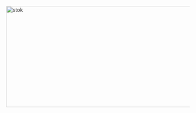 <img width="556" height="278" alt="stok" src="https://github.com/user-attachments/assets/3eca64f4-9b33-4f1c-98e0-5f9c27ad2d69" />
